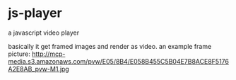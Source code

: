 # js-player
a javascript video player

basically it get framed images and render as video.
an example frame picture:
http://mcp-media.s3.amazonaws.com/pvw/E05/8B4/E058B455C5B04E7B8ACE8F5176A2E8AB_pvw-M1.jpg
